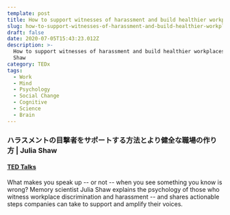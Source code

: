 ```yaml
---
template: post
title: How to support witnesses of harassment and build healthier workplaces
slug: how-to-support-witnesses-of-harassment-and-build-healthier-workplaces
draft: false
date: 2020-07-05T15:43:23.012Z
description: >-
  How to support witnesses of harassment and build healthier workplaces | Julia
  Shaw
category: TEDx
tags:
  - Work
  - Mind
  - Psychology
  - Social Change
  - Cognitive
  - Science
  - Brain
---
```

### ハラスメントの目撃者をサポートする方法とより健全な職場の作り方 | Julia Shaw

#### [TED Talks](https://www.ted.com/talks/julia_shaw_how_to_support_witnesses_of_harassment_and_build_healthier_workplaces/transcript)


What makes you speak up -- or not -- when you see something you know is wrong? Memory scientist Julia Shaw explains the psychology of those who witness workplace discrimination and harassment -- and shares actionable steps companies can take to support and amplify their voices.
